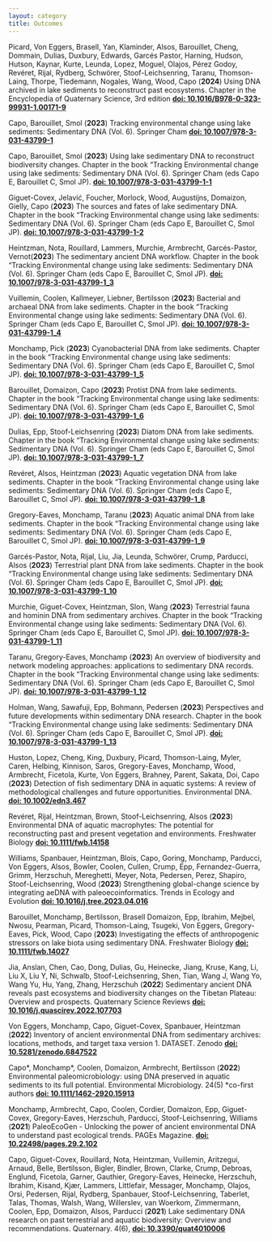 ```yaml
---
layout: category
title: Outcomes
---
```


<div class="intro">
<p>Picard, Von Eggers, Brasell, Yan, Klaminder, Alsos, Barouillet, Cheng, Dommain, Dulias, Duxbury, Edwards, Garcés Pastor, Harning, Hudson, Hutson, Kaynar, Kurte, Leunda, Lopez, Moguel, Olajos, Pérez Godoy, Revéret, Rijal, Rydberg, Schwörer, Stoof-Leichsenring, Taranu, Thomson-Laing, Thorpe, Tiedemann, Nogales, Wang, Wood, Capo (<b>2024</b>) Using DNA archived in lake sediments to reconstruct past ecosystems. Chapter in the Encyclopedia of Quaternary Science, 3rd edition <a href="https://doi.org/10.1016/B978-0-323-99931-1.00171-9" target="_blank"><b>doi: 10.1016/B978-0-323-99931-1.00171-9</b></a></p>
  
<p>Capo, Barouillet, Smol (<b>2023</b>) Tracking environmental change using lake sediments: Sedimentary DNA (Vol. 6). Springer Cham <a href="https://doi.org/10.1007/978-3-031-43799-1" target="_blank"><b>doi: 10.1007/978-3-031-43799-1</b></a></p>

<p>Capo, Barouillet, Smol (<b>2023</b>) Using lake sedimentary DNA to reconstruct biodiversity changes.   Chapter in the book “Tracking Environmental change using lake sediments: Sedimentary DNA (Vol. 6). Springer Cham (eds Capo E, Barouillet C, Smol JP). <a href="https://doi.org/10.1007/978-3-031-43799-1_1" target="_blank"><b>doi: 10.1007/978-3-031-43799-1-1</b></a></p>

<p>Giguet-Covex, Jelavić, Foucher, Morlock, Wood, Augustijns, Domaizon, Gielly, Capo (<b>2023</b>) The sources and fates of lake sedimentary DNA. Chapter in the book “Tracking Environmental change using lake sediments: Sedimentary DNA (Vol. 6). Springer Cham (eds Capo E, Barouillet C, Smol JP). <a href="https://doi.org/10.1007/978-3-031-43799-1_2" target="_blank"><b>doi: 10.1007/978-3-031-43799-1-2</b></a></p>

<p>Heintzman, Nota, Rouillard, Lammers, Murchie, Armbrecht, Garcés-Pastor, Vernot(<b>2023</b>) The sedimentary ancient DNA workflow. Chapter in the book “Tracking Environmental change using lake sediments: Sedimentary DNA (Vol. 6). Springer Cham (eds Capo E, Barouillet C, Smol JP). <a href="https://doi.org/10.1007/978-3-031-43799-1_3" target="_blank"><b>doi: 10.1007/978-3-031-43799-1_3</b></a></p>

<p>Vuillemin, Coolen, Kallmeyer, Liebner, Bertilsson (<b>2023</b>) Bacterial and archaeal DNA from lake sediments. Chapter in the book “Tracking Environmental change using lake sediments: Sedimentary DNA (Vol. 6). Springer Cham (eds Capo E, Barouillet C, Smol JP). <a href="https://doi.org/10.1007/978-3-031-43799-1_4" target="_blank"><b>doi: 10.1007/978-3-031-43799-1_4</b></a></p>

<p>Monchamp, Pick (<b>2023</b>) Cyanobacterial DNA from lake sediments. Chapter in the book “Tracking Environmental change using lake sediments: Sedimentary DNA (Vol. 6). Springer Cham (eds Capo E, Barouillet C, Smol JP). <a href="https://doi.org/10.1007/978-3-031-43799-1_5" target="_blank"><b>doi: 10.1007/978-3-031-43799-1_5</b></a></p>

<p>Barouillet, Domaizon, Capo (<b>2023</b>) Protist DNA from lake sediments. Chapter in the book “Tracking Environmental change using lake sediments: Sedimentary DNA (Vol. 6). Springer Cham (eds Capo E, Barouillet C, Smol JP). <a href="https://doi.org/10.1007/978-3-031-43799-1_6" target="_blank"><b>doi: 10.1007/978-3-031-43799-1_6</b></a></p>

<p>Dulias, Epp, Stoof-Leichsenring (<b>2023</b>) Diatom DNA from lake sediments. Chapter in the book “Tracking Environmental change using lake sediments: Sedimentary DNA (Vol. 6). Springer Cham (eds Capo E, Barouillet C, Smol JP). <a href="https://doi.org/10.1007/978-3-031-43799-1_7" target="_blank"><b>doi: 10.1007/978-3-031-43799-1_7</b></a></p>

<p>Revéret, Alsos, Heintzman (<b>2023</b>) Aquatic vegetation DNA from lake sediments. Chapter in the book “Tracking Environmental change using lake sediments: Sedimentary DNA (Vol. 6). Springer Cham (eds Capo E, Barouillet C, Smol JP). <a href="https://doi.org/10.1007/978-3-031-43799-1_8" target="_blank"><b>doi: 10.1007/978-3-031-43799-1_8</b></a></p>

<p>Gregory-Eaves, Monchamp, Taranu (<b>2023</b>) Aquatic animal DNA from lake sediments. Chapter in the book “Tracking Environmental change using lake sediments: Sedimentary DNA (Vol. 6). Springer Cham (eds Capo E, Barouillet C, Smol JP). <a href="https://doi.org/10.1007/978-3-031-43799-1_9" target="_blank"><b>doi: 10.1007/978-3-031-43799-1_9</b></a></p>

<p>Garcés-Pastor, Nota, Rijal, Liu, Jia, Leunda, Schwörer, Crump, Parducci, Alsos (<b>2023</b>) Terrestrial plant DNA from lake sediments. Chapter in the book “Tracking Environmental change using lake sediments: Sedimentary DNA (Vol. 6). Springer Cham (eds Capo E, Barouillet C, Smol JP). <a href="https://doi.org/10.1007/978-3-031-43799-1_10" target="_blank"><b>doi: 10.1007/978-3-031-43799-1_10</b></a></p>

<p>Murchie, Giguet-Covex, Heintzman, Slon, Wang (<b>2023</b>) Terrestrial fauna and hominin DNA from sedimentary archives. Chapter in the book “Tracking Environmental change using lake sediments: Sedimentary DNA (Vol. 6). Springer Cham (eds Capo E, Barouillet C, Smol JP). <a href="https://doi.org/10.1007/978-3-031-43799-1_11" target="_blank"><b>doi: 10.1007/978-3-031-43799-1_11</b></a></p>

<p>Taranu, Gregory-Eaves, Monchamp (<b>2023</b>) An overview of biodiversity and network modeling approaches: applications to sedimentary DNA records. Chapter in the book “Tracking Environmental change using lake sediments: Sedimentary DNA (Vol. 6). Springer Cham (eds Capo E, Barouillet C, Smol JP). <a href="https://doi.org/10.1007/978-3-031-43799-1_12" target="_blank"><b>doi: 10.1007/978-3-031-43799-1_12</b></a></p>

<p>Holman, Wang, Sawafuji, Epp, Bohmann, Pedersen (<b>2023</b>) Perspectives and future developments within sedimentary DNA research. Chapter in the book “Tracking Environmental change using lake sediments: Sedimentary DNA (Vol. 6). Springer Cham (eds Capo E, Barouillet C, Smol JP). <a href="https://doi.org/10.1007/978-3-031-43799-1_13" target="_blank"><b>doi: 10.1007/978-3-031-43799-1_13</b></a></p>

<p>Huston, Lopez, Cheng, King, Duxbury, Picard, Thomson-Laing, Myler, Caren, Helbing, Kinnison, Saros, Gregory-Eaves, Monchamp, Wood, Armbrecht, Ficetola, Kurte, Von Eggers, Brahney, Parent, Sakata, Doi, Capo (<b>2023</b>) Detection of fish sedimentary DNA in aquatic systems: A review of methodological challenges and future opportunities. Environmental DNA. <a href="https://onlinelibrary.wiley.com/doi/epdf/10.1002/edn3.467" target="_blank"><b>doi: 10.1002/edn3.467</b></a></p>

<p>Revéret, Rijal, Heintzman, Brown, Stoof-Leichsenring, Alsos (<b>2023</b>) Environmental DNA of aquatic macrophytes: The potential for reconstructing past and present vegetation and environments. Freshwater Biology <a href="https://onlinelibrary.wiley.com/doi/10.1111/fwb.14158" target="_blank"><b>doi: 10.1111/fwb.14158</b></a></p>

<p>Williams, Spanbauer, Heintzman, Blois, Capo, Goring, Monchamp, Parducci, Von Eggers, Alsos, Bowler, Coolen, Cullen, Crump, Epp, Fernandez-Guerra, Grimm, Herzschuh, Mereghetti, Meyer, Nota, Pedersen, Perez, Shapiro, Stoof-Leichsenring, Wood (<b>2023</b>) Strengthening global-change science by integrating aeDNA with paleoecoinformatics. Trends in Ecology and Evolution <a href="https://doi.org/10.1016/j.tree.2023.04.016" target="_blank"><b>doi: 10.1016/j.tree.2023.04.016</b></a></p>
  
<p>Barouillet, Monchamp, Bertilsson, Brasell Domaizon, Epp, Ibrahim, Mejbel, Nwosu, Pearman, Picard, Thomson-Laing, Tsugeki, Von Eggers, Gregory-Eaves, Pick, Wood, Capo (<b>2023</b>) Investigating the effects of anthropogenic stressors on lake biota using sedimentary DNA. Freshwater Biology <a href="https://doi.org/10.1111/fwb.14027" target="_blank"><b>doi: 10.1111/fwb.14027</b></a></p>

<p>Jia, Anslan, Chen, Cao, Dong, Dulias, Gu, Heinecke, Jiang, Kruse, Kang, Li, Liu X, Liu Y, Ni, Schwalb, Stoof-Leichsenring, Shen, Tian, Wang J, Wang Yo, Wang Yu, Hu, Yang, Zhang, Herzschuh (<b>2022</b>) Sedimentary ancient DNA reveals past ecosystems and biodiversity changes on the Tibetan Plateau: Overview and prospects. Quaternary Science Reviews <a href="https://doi.org/10.1016/j.quascirev.2022.107703" target="_blank"><b>doi: 10.1016/j.quascirev.2022.107703</b></a></p>
  
<p>Von Eggers, Monchamp, Capo, Giguet-Covex, Spanbauer, Heintzman (<b>2022</b>) Inventory of ancient environmental DNA from sedimentary archives: locations, methods, and target taxa version 1. DATASET. Zenodo <a href="https://doi.org/10.5281/zenodo.6847522" target="_blank"><b>doi: 10.5281/zenodo.6847522</b></a></p>
  
<p>Capo*, Monchamp*, Coolen, Domaizon, Armbrecht, Bertilsson (<b>2022</b>) Environmental paleomicrobiology: using DNA preserved in aquatic sediments to its full potential. Environmental Microbiology. 24(5) *co-first authors <a href="https://sfamjournals.onlinelibrary.wiley.com/doi/10.1111/1462-2920.15913" target="_blank"><b>doi: 10.1111/1462-2920.15913</b></a> </p>
  
<p>Monchamp, Armbrecht, Capo, Coolen, Cordier, Domaizon, Epp, Giguet-Covex, Gregory-Eaves, Herzschuh, Parducci, Stoof-Leichsenring, Williams (<b>2021</b>) PaleoEcoGen - Unlocking the power of ancient environmental DNA to understand past ecological trends. PAGEs Magazine. <a href="https://pastglobalchanges.org/publications/pages-magazines/pages-magazine/128666" target="_blank"><b>doi: 10.22498/pages.29.2.102</b></a>  </p>

<p>Capo, Giguet-Covex, Rouillard, Nota, Heintzman, Vuillemin, Aritzegui, Arnaud, Belle, Bertilsson, Bigler, Bindler, Brown, Clarke, Crump, Debroas, Englund, Ficetola, Garner, Gauthier, Gregory-Eaves, Heinecke, Herzschuh, Ibrahim, Kisand, Kjær, Lammers, Littlefair, Messager, Monchamp, Olajos, Orsi, Pedersen, Rijal, Rydberg, Spanbauer, Stoof-Leichsenring, Taberlet, Talas, Thomas, Walsh, Wang, Willerslev, van Woerkom, Zimmermann, Coolen, Epp, Domaizon, Alsos, Parducci (<b>2021</b>) Lake sedimentary DNA research on past terrestrial and aquatic biodiversity: Overview and recommendations. Quaternary. 4(6), <a href="https://www.mdpi.com/2571-550X/4/1/6" target="_blank"><b>doi: 10.3390/quat4010006</b></a></p>
</div>
